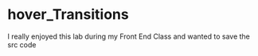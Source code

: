 # hover_Transitions
I really enjoyed this lab during my Front End Class and wanted to save the src code
